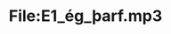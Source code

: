---
title: File:E1_ég_þarf.mp3
recording of: ég þarf
reading speed: slow
speaker: E
license: CC0
---